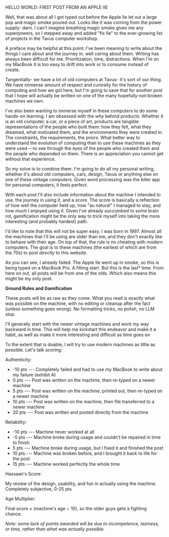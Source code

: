 HELLO WORLD: FIRST POST FROM AN APPLE IIE 

Well, that was about all I got typed out before the Apple IIe let out a large pop and magic smoke poured out. Looks like it was coming from the power supply- darn. I can't imagine breathing magic smoke gives me any superpowers, so I stepped away and added "fix IIe" to the ever-growing list of projects in the Tavus computer workshop.

A preface may be helpful at this point: I've been meaning to write about the things I care about and the journey in, well *caring* about them. Writing has always been difficult for me. Prioritization, time, distractions. When I'm on my MacBook it is too easy to drift into work or to consume instead of create.

Tangentially- we have a *lot* of old computers at Tavus- it's sort of our thing. We have immense amount of respect and curiosity for the history of computing and how we got here, but I'm going to save that for another post that I hope will actually be written on one of the many hopefully-not-broken machines we own.

I've also been wanting to immerse myself in these computers to do some hands-on learning. I am obsessed with the *why* behind products. Whether it is an old computer, a car, or a piece of art, products are tangible representations of the people who built them: how they felt, what they dreamed, what motivated them, and the environments they were created in. The constraints, the requirements, the priors. What better way to understand the evolution of computing than to use these machines as they were used---to see through the eyes of the people who created them and the people who depended on them. There is an appreciation you cannot get without that experience.

So my solve is to combine them. I'm going to do all my personal writing, whether it's about old computers, cars, design, Tavus or anything else on one of these vintage computers. Given word processing was the killer app for personal computers, it feels perfect.

With each post I'll also include information about the machine I intended to use, the journey in using it, and a score. The score is basically a reflection of how well the computer held up, how "au natural" I managed to stay, and how much I enjoyed using it. Given I've already succumbed to some brain rot, gamification might be the only way to trick myself into taking the more interesting (and probably hardest) path.

I'd like to note that this will not be super easy. I was born in 1997. Almost all the machines that I'll be using are older than me, and they don't exactly like to behave with their age. On top of that, the rule is no cheating with modern computers. The goal is to these machines (the earliest of which are from the 70s) to post *directly* to this website.

As you can see, I already failed. The Apple IIe went up in smoke, so this is being typed on a MacBook Pro. A fitting start. But this is the last* time. From here on out, all posts will be from one of the olds. Which also means this might be my only post.

**Ground Rules and Gamification**

These posts will be as raw as they come. What you read is exactly what was possible on the machine, with no editing or cleanup after the fact (unless something goes wrong). No formatting tricks, no polish, no LLM slop.

I'll generally start with the newer vintage machines and work my way backward in time. This will help me kickstart this endeavor and make it a habit, as well as make it more interesting and difficult as time goes on

To the extent that is doable, I will try to use modern machines as little as possible. Let's talk scoring:

Authenticity:
- -10 pts --- Completely failed and had to use my MacBook to write about my failure (exhibit A)
- 0 pts --- Post was written on the machine, then re-typed on a newer machine
- 5 pts --- Post was written on the machine, printed out, then re-typed on a newer machine
- 10 pts --- Post was written on the machine, then file transferred to a newer machine
- 20 pts --- Post was written and posted directly from the machine

Reliability:
- -10 pts --- Machine never worked at all
- -5 pts --- Machine broke during usage and couldn't be repaired in time to finish
- 5 pts --- Machine broke during usage, but I fixed it and finished the post
- 10 pts --- Machine was broken before, and I brought it back to life for the post
- 15 pts --- Machine worked perfectly the whole time

Hassaan's Score:

My review of the design, usability, and fun in actually using the machine. Completely subjective, 0-25 pts

Age Multiplier:

Final score × (machine's age ÷ 10), so the older guys gets a fighting chance.

*Note: some lack of points awarded will be due to incompetence, laziness, or time, rather than what was actually possible.*

